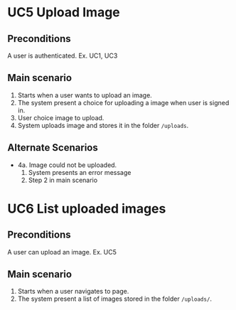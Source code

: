 # UC5 Upload Image
## Preconditions
A user is authenticated. Ex. UC1, UC3

## Main scenario
 1. Starts when a user wants to upload an image.
 2. The system present a choice for uploading a image when user is signed in.
 3. User choice image to upload.
 4. System uploads image and stores it in the folder `/uploads`.

## Alternate Scenarios
 * 4a. Image could not be uploaded.
   1. System presents an error message
   2. Step 2 in main scenario

# UC6 List uploaded images
## Preconditions
A user can upload an image. Ex. UC5

## Main scenario
 1. Starts when a user navigates to page.
 2. The system present a list of images stored in the folder `/uploads/`.
